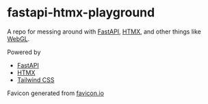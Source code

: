 # fastapi-htmx-playground
A repo for messing around with [FastAPI](https://fastapi.tiangolo.com/), [HTMX](https://htmx.org/), and other things like [WebGL](https://www.khronos.org/webgl/).

Powered by
- [FastAPI](https://fastapi.tiangolo.com/)
- [HTMX](https://htmx.org/)
- [Tailwind CSS](https://tailwindcss.com/)

Favicon generated from [favicon.io](https://favicon.io/)
